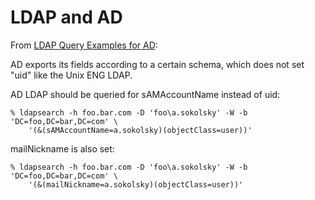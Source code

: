 # LDAP and AD

From [LDAP Query Examples for
AD](https://ldapwiki.com/wiki/LDAP%20Query%20Examples%20for%20AD):

AD exports its fields according to a certain schema, which does not set "uid"
like the Unix ENG LDAP.

AD LDAP should be queried for sAMAccountName instead of uid:

```
% ldapsearch -h foo.bar.com -D 'foo\a.sokolsky' -W -b 'DC=foo,DC=bar,DC=com' \
    '(&(sAMAccountName=a.sokolsky)(objectClass=user))'
```

mailNickname is also set:

```
% ldapsearch -h foo.bar.com -D 'foo\a.sokolsky' -W -b 'DC=foo,DC=bar,DC=com' \
    '(&(mailNickname=a.sokolsky)(objectClass=user))'
```
